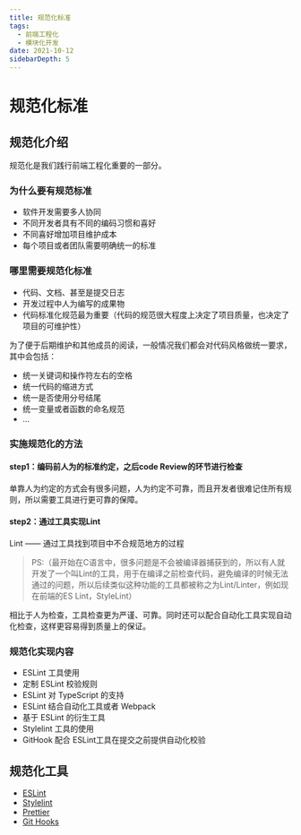 ```yaml
---
title: 规范化标准
tags:
  - 前端工程化
  - 模块化开发
date: 2021-10-12
sidebarDepth: 5
---
```

# 规范化标准
## 规范化介绍
规范化是我们践行前端工程化重要的一部分。

### 为什么要有规范标准

- 软件开发需要多人协同
- 不同开发者具有不同的编码习惯和喜好
- 不同喜好增加项目维护成本
- 每个项目或者团队需要明确统一的标准

### 哪里需要规范化标准

- 代码、文档、甚至是提交日志
- 开发过程中人为编写的成果物
- 代码标准化规范最为重要（代码的规范很大程度上决定了项目质量，也决定了项目的可维护性）

为了便于后期维护和其他成员的阅读，一般情况我们都会对代码风格做统一要求，其中会包括：
- 统一关键词和操作符左右的空格
- 统一代码的缩进方式
- 统一是否使用分号结尾
- 统一变量或者函数的命名规范
- ...

### 实施规范化的方法
#### step1：编码前人为的标准约定，之后code Review的环节进行检查
单靠人为约定的方式会有很多问题，人为约定不可靠，而且开发者很难记住所有规则，所以需要工具进行更可靠的保障。
#### step2：通过工具实现Lint
Lint —— 通过工具找到项目中不合规范地方的过程

> PS:（最开始在C语言中，很多问题是不会被编译器捕获到的，所以有人就开发了一个叫Lint的工具，用于在编译之前检查代码，避免编译的时候无法通过的问题，所以后续类似这种功能的工具都被称之为Lint/Linter，例如现在前端的ES Lint，StyleLint）

相比于人为检查，工具检查更为严谨、可靠。同时还可以配合自动化工具实现自动化检查，这样更容易得到质量上的保证。

### 规范化实现内容
- ESLint 工具使用
- 定制 ESLint 校验规则
- ESLint 对 TypeScript 的支持
- ESLint 结合自动化工具或者 Webpack
- 基于 ESLint 的衍生工具
- Stylelint 工具的使用
- GitHook 配合 ESLint工具在提交之前提供自动化校验

## 规范化工具
- [ESLint](./ESLint/01)
- [Stylelint](./Stylelint/)
- [Prettier](./Prettier/)
- [Git Hooks](./GitHooks/)
